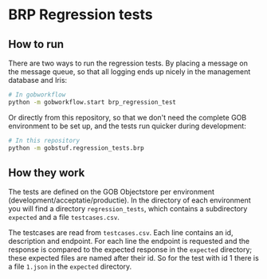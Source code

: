 # BRP Regression tests

## How to run
There are two ways to run the regression tests. By placing a message on the message queue, so that all
logging ends up nicely in the management database and Iris:

```bash
# In gobworkflow
python -m gobworkflow.start brp_regression_test 
```

Or directly from this repository, so that we don't need the complete GOB environment to be
set up, and the tests run quicker during development:

```bash
# In this repository
python -m gobstuf.regression_tests.brp
```

## How they work
The tests are defined on the GOB Objectstore per environment (development/acceptatie/productie).
In the directory of each environment you will find a directory `regression_tests`, which contains a
subdirectory `expected` and a file `testcases.csv`.

The testcases are read from `testcases.csv`. Each line contains an id, description and endpoint. For
each line the endpoint is requested and the response is compared to the expected response in the
`expected` directory; these expected files are named after their id. So for the test with id 1 there
is a file `1.json` in the `expected` directory.